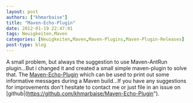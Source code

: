 ```yaml
---
layout: post
authors: ["khmarbaise"]
title: "Maven-Echo-Plugin"
date: 2012-01-19 22:47:01
tags: Neuigkeiten,Maven
categories: [Neuigkeiten,Maven,Maven-Plugins,Maven-Plugin-Releases]
post-type: blog
---
```

A small problem, but always the suggestion to use Maven-AntRun plugin...But i changed it and created a small simple 
maven-plugin to solve that. The [Maven-Echo-Plugin](http://khmarbaise.github.io/Maven-Echo-Plugin/) which can be used 
to print out some informative messages during a Maven build...If you have any suggestions for improvements 
don't hesitate to contact me or just file in an issue on [github|(https://github.com/khmarbaise/Maven-Echo-Plugin").
